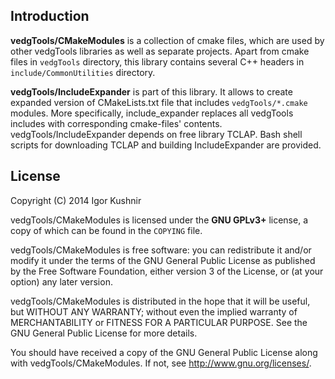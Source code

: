 ## Introduction

<b>vedgTools/CMakeModules</b> is a collection of cmake files, which are used by
other vedgTools libraries as well as separate projects.
Apart from cmake files in `vedgTools` directory, this library contains several
C++ headers in `include/CommonUtilities` directory.

<b>vedgTools/IncludeExpander</b> is part of this library.
It allows to create expanded version of CMakeLists.txt file that includes
`vedgTools/*.cmake` modules. More specifically, include_expander replaces all
vedgTools includes with corresponding cmake-files' contents.
vedgTools/IncludeExpander depends on free library TCLAP.
Bash shell scripts for downloading TCLAP and building IncludeExpander
are provided.

## License

Copyright (C) 2014 Igor Kushnir <igorkuo AT Google mail>

vedgTools/CMakeModules is licensed under the <b>GNU GPLv3+</b> license,
a copy of which can be found in the `COPYING` file.

vedgTools/CMakeModules is free software: you can redistribute it and/or
modify it under the terms of the GNU General Public License as published by
the Free Software Foundation, either version 3 of the License, or
(at your option) any later version.

vedgTools/CMakeModules is distributed in the hope that it will be useful,
but WITHOUT ANY WARRANTY; without even the implied warranty of
MERCHANTABILITY or FITNESS FOR A PARTICULAR PURPOSE.  See the
GNU General Public License for more details.

You should have received a copy of the GNU General Public License along with
vedgTools/CMakeModules.  If not, see <http://www.gnu.org/licenses/>.
